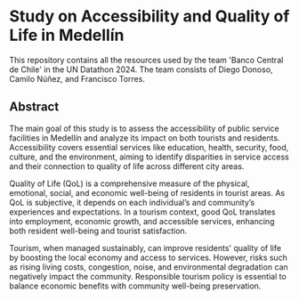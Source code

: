 # Study on Accessibility and Quality of Life in Medellín
This repository contains all the resources used by the team 'Banco Central de Chile' in the UN Datathon 2024. The team consists of Diego Donoso, Camilo Núñez, and Francisco Torres.

## Abstract
The main goal of this study is to assess the accessibility of public service facilities in Medellín and analyze its impact on both tourists and residents. Accessibility covers essential services like education, health, security, food, culture, and the environment, aiming to identify disparities in service access and their connection to quality of life across different city areas.

Quality of Life (QoL) is a comprehensive measure of the physical, emotional, social, and economic well-being of residents in tourist areas. As QoL is subjective, it depends on each individual’s and community’s experiences and expectations. In a tourism context, good QoL translates into employment, economic growth, and accessible services, enhancing both resident well-being and tourist satisfaction.

Tourism, when managed sustainably, can improve residents' quality of life by boosting the local economy and access to services. However, risks such as rising living costs, congestion, noise, and environmental degradation can negatively impact the community. Responsible tourism policy is essential to balance economic benefits with community well-being preservation.
